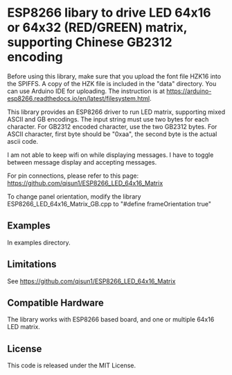 # ESP8266 libary to drive LED 64x16 or 64x32 (RED/GREEN) matrix, supporting Chinese GB2312 encoding
Before using this library, make sure that you upload the font file HZK16 into the SPIFFS. A copy of the HZK file is included in the "data" directory. You can use Arduino IDE for uploading. The instruction is at https://arduino-esp8266.readthedocs.io/en/latest/filesystem.html.

This library provides an ESP8266 driver to run LED matrix, supporting mixed ASCII and GB encodings. The input string must use two bytes for each character. For GB2312 encoded character, use the two GB2312 bytes. For ASCII character, first byte should be "0xaa", the second byte is the actual ascii code.

I am not able to keep wifi on while displaying messages. I have to toggle between message display and accepting messages.

For pin connections, please refer to this page: https://github.com/qisun1/ESP8266_LED_64x16_Matrix

To change panel orientation, modify the library ESP8266_LED_64x16_Matrix_GB.cpp to "#define frameOrientation  true"

## Examples

In examples directory.

## Limitations
See https://github.com/qisun1/ESP8266_LED_64x16_Matrix


## Compatible Hardware

The library works with ESP8266 based board, and one or multiple 64x16 LED matrix.


## License

This code is released under the MIT License.

